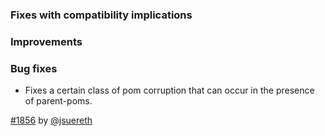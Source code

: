   [@jsuereth]: https://github.com/jsuereth

  [1856]: https://github.com/sbt/sbt/issues/1856

### Fixes with compatibility implications

### Improvements

### Bug fixes

- Fixes a certain class of pom corruption that can occur in the presence of parent-poms.


[#1856][1856] by [@jsuereth][@jsuereth]
